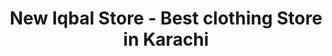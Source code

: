 ---
title: "New Iqbal Store - Best clothing Store in Karachi"
url: /khrchy/new-iqbal-store-best-clothing-store-in-karachi/
shop: clothes
---